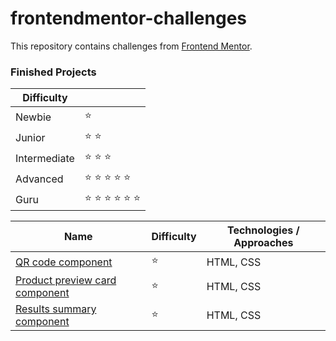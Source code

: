 # frontendmentor-challenges
This repository contains challenges from [Frontend Mentor](https://www.frontendmentor.io/challenges).

### Finished Projects

|Difficulty | |
|---|---|
| Newbie | :star: |
| Junior | :star: :star: |
| Intermediate | :star: :star: :star:  |
| Advanced | :star: :star: :star: :star: :star: |
| Guru | :star: :star: :star: :star: :star: :star: |

|Name|Difficulty| Technologies / Approaches |
|---|---|---|
| [QR code component](https://frontendmentor-challenges-kam33l.vercel.app/qr-code-component-main/index.html) | :star: | HTML, CSS |
| [Product preview card component](https://frontendmentor-challenges-kam33l.vercel.app/qr-code-component-main/index.html) | :star: | HTML, CSS |
| [Results summary component](https://frontendmentor-challenges-kam33l.vercel.app/qr-code-component-main/index.html) | :star: | HTML, CSS |
